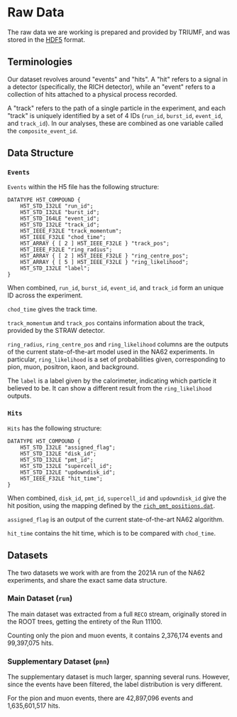 # Raw Data

The raw data we are working is prepared and provided by TRIUMF, and was stored in the [HDF5](https://www.loc.gov/preservation/digital/formats/fdd/fdd000229.shtml) format.

## Terminologies

Our dataset revolves around "events" and "hits". A "hit" refers to a signal in a detector (specifically, the RICH detector), while an "event" refers to a collection of hits attached to a physical process recorded.

A "track" refers to the path of a single particle in the experiment, and each "track" is uniquely identified by a set of 4 IDs (`run_id`, `burst_id`, `event_id`, and `track_id`). In our analyses, these are combined as one variable called the `composite_event_id`.

## Data Structure

### `Events`

`Events` within the H5 file has the following structure:

```
DATATYPE H5T_COMPOUND {
    H5T_STD_I32LE "run_id";
    H5T_STD_I32LE "burst_id";
    H5T_STD_I64LE "event_id";
    H5T_STD_I32LE "track_id";
    H5T_IEEE_F32LE "track_momentum";
    H5T_IEEE_F32LE "chod_time";
    H5T_ARRAY { [ 2 ] H5T_IEEE_F32LE } "track_pos";
    H5T_IEEE_F32LE "ring_radius";
    H5T_ARRAY { [ 2 ] H5T_IEEE_F32LE } "ring_centre_pos";
    H5T_ARRAY { [ 5 ] H5T_IEEE_F32LE } "ring_likelihood";
    H5T_STD_I32LE "label";
}
```

When combined, `run_id`, `burst_id`, `event_id`, and `track_id` form an unique ID across the experiment.

`chod_time` gives the track time.

`track_momentum` and `track_pos` contains information about the track, provided by the STRAW detector.

`ring_radius`, `ring_centre_pos` and `ring_likelihood` columns are the outputs of the current state-of-the-art model used in the NA62 experiments. In particular, `ring_likelihood` is a set of probabilities given, corresponding to pion, muon, positron, kaon, and background.

The `label` is a label given by the calorimeter, indicating which particle it believed to be. It can show a different result from the `ring_likelihood` outputs.

### `Hits`

`Hits` has the following structure:

```
DATATYPE H5T_COMPOUND {
    H5T_STD_I32LE "assigned_flag";
    H5T_STD_I32LE "disk_id";
    H5T_STD_I32LE "pmt_id";
    H5T_STD_I32LE "supercell_id";
    H5T_STD_I32LE "updowndisk_id";
    H5T_IEEE_F32LE "hit_time";
}
```

When combined, `disk_id`, `pmt_id`, `supercell_id` and `updowndisk_id` give the hit position, using the mapping defined by the [`rich_pmt_positions.dat`](https://github.com/TRIUMF-MDS-Capstone2023/project/blob/main/data/rich_pmt_positions.dat).

`assigned_flag` is an output of the current state-of-the-art NA62 algorithm.

`hit_time` contains the hit time, which is to be compared with `chod_time`.

## Datasets

The two datasets we work with are from the 2021A run of the NA62 experiments, and share the exact same data structure.

### Main Dataset (`run`)

The main dataset was extracted from a full `RECO` stream, originally stored in the ROOT trees, getting the entirety of the Run 11100.

Counting only the pion and muon events, it contains 2,376,174 events and 99,397,075 hits.

### Supplementary Dataset (`pnn`)

The supplementary dataset is much larger, spanning several runs. However, since the events have been filtered, the label distribution is very different.

For the pion and muon events, there are 42,897,096 events and 1,635,601,517 hits.
